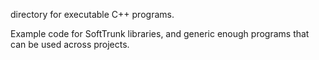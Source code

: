 directory for executable C++ programs.

Example code for SoftTrunk libraries, and generic enough programs that can be used across projects.